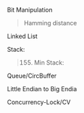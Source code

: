 Bit Manipulation
  > Hamming distance

Linked List

Stack: 
  > 155. Min Stack: 
  > 
Queue/CircBuffer

Little Endian to Big Endia

Concurrency-Lock/CV
